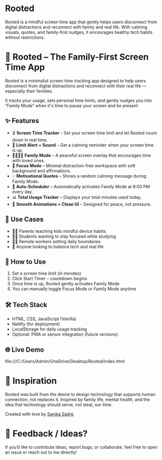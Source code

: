 # Rooted
Rooted is a mindful screen time app that gently helps users disconnect from digital distractions and reconnect with family and real life. With calming visuals, quotes, and family-first nudges, it encourages healthy tech habits without restrictions.
# 🌿 Rooted – The Family-First Screen Time App

Rooted is a minimalist screen time tracking app designed to help users disconnect from digital distractions and reconnect with their real life — especially their families.

It tracks your usage, sets personal time limits, and gently nudges you into “Family Mode” when it's time to pause your screen and be present

## ✨ Features

- ⏳ **Screen Time Tracker** – Set your screen time limit and let Rooted count down in real time.
- 🚨 **Limit Alert + Sound** – Get a calming reminder when your screen time is up.
- 👨‍👩‍👧‍👦 **Family Mode** – A peaceful screen overlay that encourages time with loved ones.
- 🧘 **Focus Mode** – Minimal distraction-free workspace with soft background and affirmations.
- 💡 **Motivational Quotes** – Shows a random calming message during Family Mode.
- 🔔 **Auto-Scheduler** – Automatically activates Family Mode at 8:00 PM every day.
- 📊 **Total Usage Tracker** – Displays your total minutes used today.
- 🎨 **Smooth Animations + Clean UI** – Designed for peace, not pressure.


## 📲 Use Cases

- 👩‍👧 Parents teaching kids mindful device habits
- 🧑‍🎓 Students wanting to stay focused while studying
- 👩‍💻 Remote workers setting daily boundaries
- 🧘 Anyone looking to balance tech and real life


## 🚀 How to Use

1. Set a screen time limit (in minutes)
2. Click Start Timer – countdown begins
3. Once time is up, Rooted gently activates Family Mode
4. You can manually toggle Focus Mode or Family Mode anytime

## 🛠 Tech Stack

- HTML, CSS, JavaScript (Vanilla)
- Netlify (for deployment)
- LocalStorage for daily usage tracking
- Optional: PWA or sensor integration (future versions)



## 🌐 Live Demo

file:///C:/Users/Admin/OneDrive/Desktop/Rooted/index.html



# 🧠 Inspiration

Rooted was built from the desire to design technology that supports human connection, not replaces it. Inspired by family life, mental health, and the idea that technology should serve, not steal, our time.

Created with love by [Sanika Sadre](https://github.com/your-username).

# 📩 Feedback / Ideas?

If you’d like to contribute ideas, report bugs, or collaborate, feel free to open an issue or reach out to me directly!
